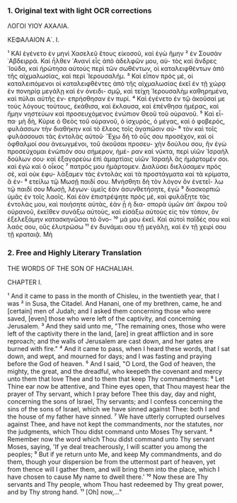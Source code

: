 ### 1. Original text with light OCR corrections

ΛΟΓΟΙ
ΥΙΟΥ ΑΧΑΛΙΑ.

ΚΕΦΑΛΑΙΟΝ Α΄. Ι.

¹ ΚΑΙ ἐγένετο ἐν μηνὶ Χασελεῦ ἔτους εἰκοσοῦ, καὶ ἐγὼ ἤμην
² ἐν Σουσὰν ᾿Αβδειρρά. Καὶ ἦλθεν ᾿Ανανὶ εἷς ἀπὸ ἀδελφῶν μου, αὐ-
τὸς καὶ ἄνδρες ᾿Ιούδα, καὶ ἠρώτησα αὐτοὺς περὶ τῶν σωθέντων,
οἱ καταλειφθέντων ἀπὸ τῆς αἰχμαλωσίας, καὶ περὶ ᾿Ιερουσαλήμ.
³ Καὶ εἶπον πρὸς μὲ, οἱ καταλειπόμενοι οἱ καταλειφθέντες ἀπὸ τῆς
αἰχμαλωσίας ἐκεῖ ἐν τῇ χώρᾳ ἐν πονηρίᾳ μεγάλῃ καὶ ἐν ὀνειδι-
σμῷ, καὶ τείχη ᾿Ιερουσαλὴμ καθηρημένα, καὶ πύλαι αὐτῆς ἐν-
επρήσθησαν ἐν πυρί. ⁴ Καὶ ἐγένετο ἐν τῷ ἀκοῦσαί με τοὺς λόγους
τούτους, ἐκάθισα, καὶ ἔκλαυσα, καὶ ἐπένθησα ἡμέρας, καὶ ἤμην
νηστεύων καὶ προσευχόμενος ἐνώπιον Θεοῦ τοῦ οὐρανοῦ. ⁵ Καὶ εἶ-
πα· μὴ δὴ, Κύριε ὁ Θεὸς τοῦ οὐρανοῦ, ὁ ἰσχυρός, ὁ μέγας, καὶ ὁ
φοβερός, φυλάσσων τὴν διαθήκην καὶ τὸ ἔλεος τοῖς ἀγαπῶσιν αὐ-
⁶ τὸν καὶ τοῖς φυλάσσουσι τὰς ἐντολὰς αὐτοῦ· ῎Εχω δὴ τὸ οὖς σου
προσέχον, καὶ οἱ ὀφθαλμοί σου ἀνεωγμένοι, τοῦ ἀκοῦσαι προσευ-
χὴν δούλου σου, ἣν ἐγὼ προσεύχομαι ἐνώπιόν σου σήμερον, ἡμέ-
ραν καὶ νύκτα, περὶ υἱῶν ᾿Ισραὴλ δούλων σου· καὶ ἐξαγορεύω ἐπὶ
ἁμαρτίαις υἱῶν ᾿Ισραὴλ ἃς ἡμάρτομέν σοι. καὶ ἐγὼ καὶ ὁ οἶκος
⁷ πατρός μου ἡμάρτομεν. Διαλύσει διελύσαμεν πρὸς σὲ, καὶ οὐκ ἐφυ-
λάξαμεν τὰς ἐντολὰς καὶ τὰ προστάγματα καὶ τὰ κρίματα, ἃ ἐν-
⁸ ετείλω τῷ Μωσῇ παιδί σου. Μνήσθητι δὴ τὸν λόγον ὃν ἐνετεῖ-
λω τῷ παιδί σου Μωσῇ, λέγων· ὑμεῖς ἐὰν ἀσυνθετήσητε, ἐγὼ
⁹ διασκορπιῶ ὑμᾶς ἐν τοῖς λαοῖς. Καὶ ἐὰν ἐπιστρέψητε πρὸς μὲ,
καὶ φυλάξητε τὰς ἐντολάς μου, καὶ ποιήσητε αὐτὰς, ἐὰν ᾖ ἡ δια-
σπορὰ ὑμῶν ἀπ᾿ ἄκρου τοῦ οὐρανοῦ, ἐκεῖθεν συνάξω αὐτοὺς, καὶ
εἰσάξω αὐτοὺς εἰς τὸν τόπον, ὃν ἐξελεξάμην κατασκηνῶσαι τὸ ὄνο-
¹⁰ μά μου ἐκεῖ. Καὶ αὐτοὶ παῖδές σου καὶ λαός σου, οὓς ἐλυτρώσω
¹¹ ἐν δυνάμει σου τῇ μεγάλῃ, καὶ ἐν τῇ χειρί σου τῇ κραταιᾷ. Μὴ

### 2. Free and Highly Literary Translation

THE WORDS
OF THE SON OF HACHALIAH.

CHAPTER I.

¹ And it came to pass in the month of Chisleu, in the twentieth year, that I was
² in Susa, the Citadel. And Hanani, one of my brethren, came, he and [certain] men of Judah; and I asked them concerning those who were saved, [even] those who were left of the captivity, and concerning Jerusalem.
³ And they said unto me, "The remaining ones, those who were left of the captivity there in the land, [are] in great affliction and in sore reproach; and the walls of Jerusalem are cast down, and her gates are burned with fire."
⁴ And it came to pass, when I heard these words, that I sat down, and wept, and mourned for days; and I was fasting and praying before the God of heaven.
⁵ And I said, "O Lord, the God of heaven, the mighty, the great, and the dreadful, who keepeth the covenant and mercy unto them that love Thee and to them that keep Thy commandments:
⁶ Let Thine ear now be attentive, and Thine eyes open, that Thou mayest hear the prayer of Thy servant, which I pray before Thee this day, day and night, concerning the sons of Israel, Thy servants; and I confess concerning the sins of the sons of Israel, which we have sinned against Thee: both I and the house of my father have sinned.
⁷ We have utterly corrupted ourselves against Thee, and have not kept the commandments, nor the statutes, nor the judgments, which Thou didst command unto Moses Thy servant.
⁸ Remember now the word which Thou didst command unto Thy servant Moses, saying, 'If ye deal treacherously, I will scatter you among the peoples;
⁹ But if ye return unto Me, and keep My commandments, and do them, though your dispersion be from the uttermost part of heaven, yet from thence will I gather them, and will bring them into the place, which I have chosen to cause My name to dwell there.'
¹⁰ Now these are Thy servants and Thy people, whom Thou hast redeemed by Thy great power, and by Thy strong hand.
¹¹ [Oh] now,..."